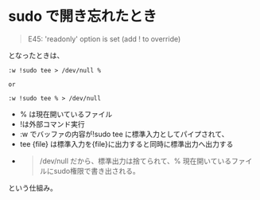 # sudo で開き忘れたとき

> E45: 'readonly' option is set (add ! to override)

となったときは、

```vim
:w !sudo tee > /dev/null %

or

:w !sudo tee % > /dev/null
```
- % は現在開いているファイル
- !は外部コマンド実行
- :w でバッファの内容が!sudo tee に標準入力としてパイプされて、
- tee {file} は標準入力を{file}に出力すると同時に標準出力へ出力する
- > /dev/null だから、標準出力は捨てられて、% 現在開いているファイルにsudo権限で書き出される。

という仕組み。


